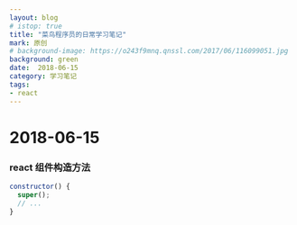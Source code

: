 ```yaml
---
layout: blog
# istop: true
title: "菜鸟程序员的日常学习笔记"
mark: 原创
# background-image: https://o243f9mnq.qnssl.com/2017/06/116099051.jpg
background: green
date:  2018-06-15
category: 学习笔记
tags:
- react
---
```


# 2018-06-15
### react 组件构造方法
```js
constructor() {
  super();
  // ...
}
```